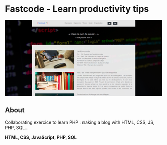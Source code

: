 # Fastcode - Learn productivity tips

![Design preview for Fastcode](./design/desktop-preview.png)

## About

Collaborating exercice to learn PHP : making a blog with HTML, CSS, JS, PHP, SQL...

**HTML, CSS, JavaScript, PHP, SQL**